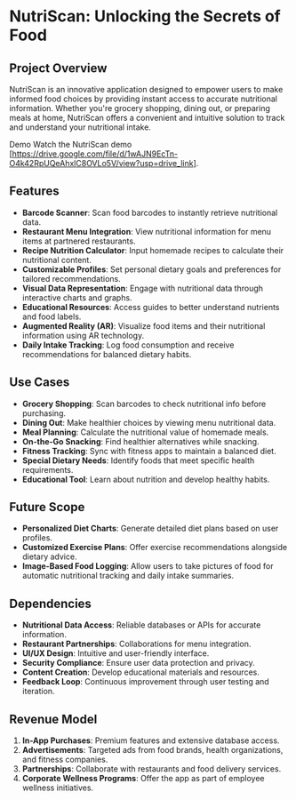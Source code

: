 # NutriScan: Unlocking the Secrets of Food

## Project Overview
NutriScan is an innovative application designed to empower users to make informed food choices by providing instant access to accurate nutritional information. Whether you're grocery shopping, dining out, or preparing meals at home, NutriScan offers a convenient and intuitive solution to track and understand your nutritional intake.

Demo
Watch the NutriScan demo [https://drive.google.com/file/d/1wAJN9EcTn-O4k42RpUQeAhxlC8OVLo5V/view?usp=drive_link].

## Features
- **Barcode Scanner**: Scan food barcodes to instantly retrieve nutritional data.
- **Restaurant Menu Integration**: View nutritional information for menu items at partnered restaurants.
- **Recipe Nutrition Calculator**: Input homemade recipes to calculate their nutritional content.
- **Customizable Profiles**: Set personal dietary goals and preferences for tailored recommendations.
- **Visual Data Representation**: Engage with nutritional data through interactive charts and graphs.
- **Educational Resources**: Access guides to better understand nutrients and food labels.
- **Augmented Reality (AR)**: Visualize food items and their nutritional information using AR technology.
- **Daily Intake Tracking**: Log food consumption and receive recommendations for balanced dietary habits.

## Use Cases
- **Grocery Shopping**: Scan barcodes to check nutritional info before purchasing.
- **Dining Out**: Make healthier choices by viewing menu nutritional data.
- **Meal Planning**: Calculate the nutritional value of homemade meals.
- **On-the-Go Snacking**: Find healthier alternatives while snacking.
- **Fitness Tracking**: Sync with fitness apps to maintain a balanced diet.
- **Special Dietary Needs**: Identify foods that meet specific health requirements.
- **Educational Tool**: Learn about nutrition and develop healthy habits.

## Future Scope
- **Personalized Diet Charts**: Generate detailed diet plans based on user profiles.
- **Customized Exercise Plans**: Offer exercise recommendations alongside dietary advice.
- **Image-Based Food Logging**: Allow users to take pictures of food for automatic nutritional tracking and daily intake summaries.

## Dependencies
- **Nutritional Data Access**: Reliable databases or APIs for accurate information.
- **Restaurant Partnerships**: Collaborations for menu integration.
- **UI/UX Design**: Intuitive and user-friendly interface.
- **Security Compliance**: Ensure user data protection and privacy.
- **Content Creation**: Develop educational materials and resources.
- **Feedback Loop**: Continuous improvement through user testing and iteration.

## Revenue Model
1. **In-App Purchases**: Premium features and extensive database access.
2. **Advertisements**: Targeted ads from food brands, health organizations, and fitness companies.
3. **Partnerships**: Collaborate with restaurants and food delivery services.
4. **Corporate Wellness Programs**: Offer the app as part of employee wellness initiatives.



